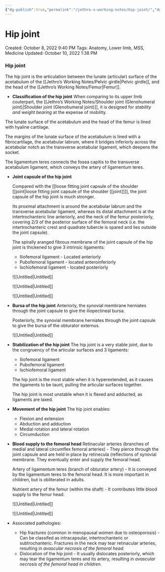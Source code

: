 ```yaml
---
{"dg-publish":true,"permalink":"/jethro-s-working-notes/hip-joint/","dgPassFrontmatter":true}
---
```



# Hip joint

Created: October 8, 2022 9:40 PM
Tags: Anatomy, Lower limb, MSS, Medicine
Updated: October 10, 2022 1:38 PM

### Hip joint

The hip joint is the articulation between the lunate (articular) surface of the acetabulum of the [[Jethro’s Working Notes/Pelvic girdle\|Pelvic girdle]], and the head of the [[Jethro’s Working Notes/Femur\|Femur]].
- **Classification of the hip joint**
When comparing to its upper limb couterpart, the [[Jethro’s Working Notes/Shoulder joint (Glenohumeral joint)\|Shoulder joint (Glenohumeral joint)]], it is designed for *stability and weight bearing* at the expense of mobility.

The lunate surface of the acetabulum and the head of the femur is lined with hyaline cartilage.

The margins of the lunate surface of the acetabulum is lined with a fibrocartilage, the acetabular labrum, where it bridges inferiorly across the acetabular notch as the transverse acetabular ligament, which deepens the socket.

The ligamentum teres connects the fosea capitis to the transverse acetabulum ligament, which conveys the artery of ligamentum teres.

- **Joint capsule of the hip joint**
    
    Compared with the [[loose fitting joint capsule of the shoulder [[joint\|loose fitting joint capsule of the shoulder [[joint]]]], the joint capsule of the hip joint is much stronger.
    
    Its proximal attachment is around the acetabular labrum and the transverse acetabular ligament, whereas its distal attachment is at the intertrochanteric line anteriorly, and the neck of the femur posteriorly, covering 2/3 of the posterior surface of the femoral neck (i.e. the intertrochanteric crest and quadrate tubercle is spared and lies outside the joint capsule).
    
    The spirally aranged fibrous membrane of the joint capsule of the hip joint is thickened to give 3 intrinsic ligaments:
    
    - Iliofemoral ligament - Located anteriorly
    - Pubofemoral ligament - located anteroinferiorly
    - Ischiofemoral ligament - located posteriorly
    
    ![[Untitled\|Untitled]]
    
    ![[Untitled\|Untitled]]
    
    ![[Untitled\|Untitled]]
    
- **Bursa of the hip joint**
    Anteriorly, the synovial membrane herniates through the joint capsule to give the iliopectineal bursa.
    
    Posteriorly, the synovial membrane herniates through the joint capsule to give the bursa of the obturator externus.
    
    ![[Untitled\|Untitled]]
    
- **Stabilization of the hip joint**
    The hip joint is a very stable joint, due to the congruency of the articular surfaces and 3 ligaments:
    - Iliofemoral ligament
    - Pubofemoral ligament
    - Ischiofemoral ligament
    
    The hip joint is the most stable when it is hyperextended, as it causes the ligaments to be taunt, pulling the articular surfaces together.
    
    The hip joint is most unstable when it is flexed and adducted, as ligaments are laxed.
- **Movement of the hip joint**
    The hip joint enables:
    - Flexion and extension
    - Abduction and adduction
    - Medial rotation and lateral rotation
    - Circumduction
- **Blood supply to the femoral head**
    Retinacular arteries (branches of medial and lateral circumflex femoral arteries) - They pierce through the joint capsule and are held in place by retinecula (reflections of synovial membrane. They eventually enter and supply the femoral head.
    
    Artery of ligamentum teres (branch of obturator artery) - It is conveyed by the ligamentum teres to the femoral head. It is more important in children, but is obliterated in adults.
    
    Nutrient artery of the femur (within the shaft) - It contributes little blood supply to the femur head.
    
    ![[Untitled\|Untitled]]
    
    ![[Untitled\|Untitled]]
    

- Associated pathologies:
	- Hip fractures (common in menopausal women due to osteoporosis) - Can be classifed as intracapsular, intertrochanteric or subtrochanteric. Fractures in the neck may tear retinacular arteries, resulting in *avascular necrosis of the femoral head.*
	- Dislocation of the hip joint - It usually dislocates posteriorly, which may tear the ligamentum teres and its artery, resulting in *avascular necrosis of the femoral head in children.*